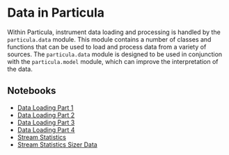 # Data in Particula

Within Particula, instrument data loading and processing is handled by the
`particula.data` module. This module contains a number of classes and
functions that can be used to load and process data from a variety of
sources. The `particula.data` module is designed to be used in conjunction
with the `particula.model` module, which can improve the interpretation of
the data.

## Notebooks

- [Data Loading Part 1](loading_data_part1.ipynb)
- [Data Loading Part 2](loading_data_part2.ipynb)
- [Data Loading Part 3](loading_data_part3.ipynb)
- [Data Loading Part 4](loading_data_part4.ipynb)
- [Stream Statistics](stream_stats_part1.ipynb)
- [Stream Statistics Sizer Data](stream_stats_size_distribution_part2.ipynb)
